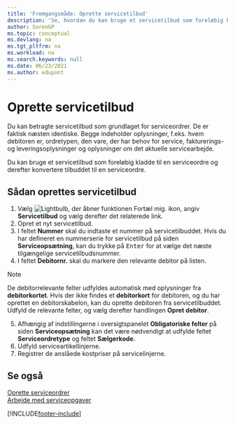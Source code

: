 ```yaml
---
title: 'Fremgangsmåde: Oprette servicetilbud'
description: 'Se, hvordan du kan bruge et servicetilbud som foreløbig kladde til en serviceordre og derefter konvertere tilbuddet til en serviceordre.'
author: SorenGP
ms.topic: conceptual
ms.devlang: na
ms.tgt_pltfrm: na
ms.workload: na
ms.search.keywords: null
ms.date: 06/23/2021
ms.author: edupont
---
```

# <a name="create-service-quotes" />Oprette servicetilbud
Du kan betragte servicetilbud som grundlaget for serviceordrer. De er faktisk næsten identiske. Begge indeholder oplysninger, f.eks. hvem debitoren er, ordretypen, den vare, der har behov for service, fakturerings- og leveringsoplysninger og oplysninger om det aktuelle servicearbejde.
 
Du kan bruge et servicetilbud som foreløbig kladde til en serviceordre og derefter konvertere tilbuddet til en serviceordre.  
  
## <a name="to-create-a-service-quote" />Sådan oprettes servicetilbud
1. Vælg ![Lightbulb, der åbner funktionen Fortæl mig.](media/ui-search/search_small.png "Fortæl mig, hvad du vil foretage dig") ikon, angiv **Servicetilbud** og vælg derefter det relaterede link.  
2. Opret et nyt servicetilbud.  
3. I feltet **Nummer** skal du indtaste et nummer på servicetilbuddet. Hvis du har defineret en nummerserie for servicetilbud på siden **Serviceopsætning**, kan du trykke på <kbd>Enter</kbd> for at vælge det næste tilgængelige servicetilbudsnummer.  
4. I feltet **Debitornr.**  skal du markere den relevante debitor på listen.  

  > [!Note]  
  >  De debitorrelevante felter udfyldes automatisk med oplysninger fra **debitorkortet**. Hvis der ikke findes et **debitorkort** for debitoren, og du har oprettet en debitorskabelon, kan du oprette debitoren fra servicetilbuddet. Udfyld de relevante felter, og vælg derefter handlingen **Opret debitor**.  
  
5. Afhængig af indstillingerne i oversigtspanelet **Obligatoriske felter** på siden **Serviceopsætning** kan det være nødvendigt at udfylde feltet **Serviceordretype** og feltet **Sælgerkode**.  
6. Udfyld serviceartikellinjerne.  
7. Registrer de anslåede kostpriser på servicelinjerne.  
  
## <a name="see-also" />Se også
[Oprette serviceordrer](service-how-to-create-service-orders.md)  
[Arbejde med serviceopgaver](service-how-to-work-on-service-tasks.md)  

 

[!INCLUDE[footer-include](includes/footer-banner.md)]
